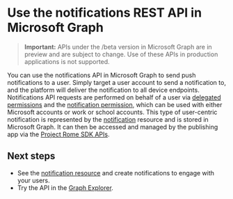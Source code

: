 # Use the notifications REST API in Microsoft Graph

> **Important:** APIs under the /beta version in Microsoft Graph are in preview and are subject to change. Use of these APIs in production applications is not supported.

You can use the notifications API in Microsoft Graph to send push notifications to a user. Simply target a user account to send a notification to, and the platform will deliver the notification to all device endpoints. Notifications API requests are performed on behalf of a user via [delegated permissions](/graph/permissions-reference#delegated-permissions-application-permissions-and-effective-permissions) and the [notification permission]( /graph/permissions_reference), which can be used with either Microsoft accounts or work or school accounts.
This type of user-centric notification is represented by the [notification](..resources/projectrome-notification.md) resource and is stored in Microsoft Graph. It can then be accessed and managed by the publishing app via the [Project Rome SDK APIs](https://github.com/Microsoft/project-rome). 

## Next steps
- See the [notification resource](../resources/projectrome-notification.md) and create notifications to engage with your users. 
- Try the API in the [Graph Explorer](https://developer.microsoft.com/graph/graph-explorer).
